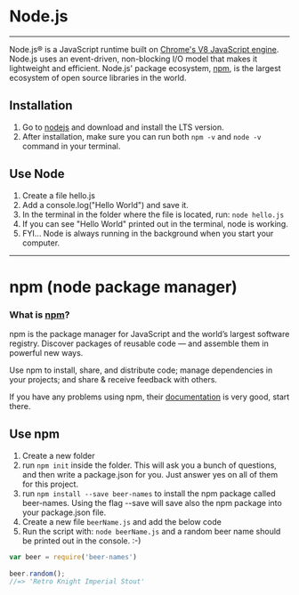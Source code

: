 # Node.js

---

Node.js® is a JavaScript runtime built on [Chrome's V8 JavaScript engine](https://developers.google.com/v8/). Node.js uses an event-driven, non-blocking I/O model that makes it lightweight and efficient. Node.js' package ecosystem, [npm](https://www.npmjs.com/), is the largest ecosystem of open source libraries in the world.

## Installation

1. Go to [nodejs](https://nodejs.org/en/) and download and install the LTS version.
2. After installation, make sure you can run both `npm -v` and `node -v` command in your terminal.

## Use Node

1. Create a file hello.js
2. Add a console.log\("Hello World"\) and save it.
3. In the terminal in the folder where the file is located, run: `node hello.js`
4. If you can see "Hello World" printed out in the terminal, node is working.
5. FYI... Node is always running in the background when you start your computer.

---

# npm \(node package manager\)

### What is [npm](https://www.npmjs.com/)?

npm is the package manager for JavaScript and the world’s largest software registry. Discover packages of reusable code — and assemble them in powerful new ways.

Use npm to install, share, and distribute code; manage dependencies in your projects; and share & receive feedback with others.

If you have any problems using npm, their [documentation](https://docs.npmjs.com/) is very good, start there.

## Use npm

1. Create a new folder
2. run `npm init` inside the folder. This will ask you a bunch of questions, and then write a package.json for you. Just answer yes on all of them for this project.
3. run `npm install --save beer-names` to install the npm package called beer-names. Using the flag --save will save also the npm package into your package.json file.
4. Create a new file `beerName.js` and add the below code
5. Run the script with: `node beerName.js` and a random beer name should be printed out in the console. :-\)

```js
var beer = require('beer-names')
 
beer.random();
//=> 'Retro Knight Imperial Stout' 
```

 

